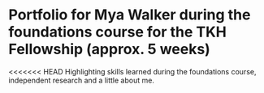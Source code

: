 # Portfolio for Mya Walker during the foundations course for the TKH Fellowship (approx. 5 weeks)
<<<<<<< HEAD
Highlighting skills learned during the foundations course, independent research and a little about me.


